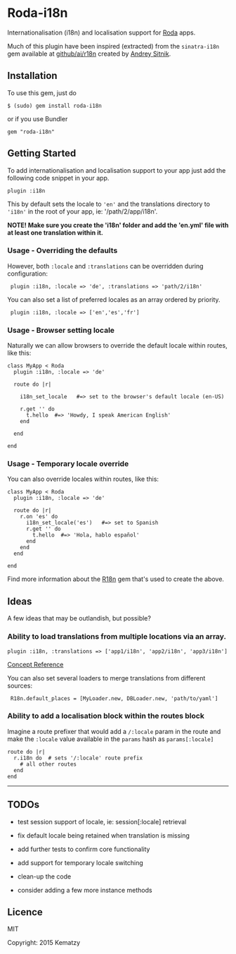 # Roda-i18n

Internationalisation (i18n) and localisation support for [Roda](http://roda.jeremyevans.net/) apps.

Much of this plugin have been inspired (extracted) from the `sinatra-i18n` gem available at [github/ai/r18n](http://github.com/ai/r18n) created by [Andrey Sitnik](http://github.com/ai).


## Installation

To use this gem, just do

    $ (sudo) gem install roda-i18n
    
or if you use Bundler

    gem "roda-i18n"


## Getting Started

To add internationalisation and localisation support to your app just add the following 
code snippet in your app.

    plugin :i18n

This by default sets the locale to `'en'` and the translations directory to `'i18n'` in 
the root of your app, ie: '/path/2/app/i18n'.

**NOTE! Make sure you create the 'i18n' folder and add the 'en.yml' file with at least one
translation within it.**


### Usage - Overriding the defaults

However, both `:locale` and `:translations` can be overridden during configuration:
   
     plugin :i18n, :locale => 'de', :translations => 'path/2/i18n'


You can also set a list of preferred locales as an array ordered by priority.

     plugin :i18n, :locale => ['en','es','fr']


### Usage - Browser setting locale

Naturally we can allow browsers to override the default locale within routes, like this:
  
    class MyApp < Roda
      plugin :i18n, :locale => 'de'
      
      route do |r|
        
        i18n_set_locale   #=> set to the browser's default locale (en-US)
        
        r.get '' do
          t.hello  #=> 'Howdy, I speak American English'
        end
        
      end
      
    end

### Usage - Temporary locale override

You can also override locales within routes, like this:
    
    class MyApp < Roda
      plugin :i18n, :locale => 'de'
      
      route do |r|
        r.on 'es' do
          i18n_set_locale('es')   #=> set to Spanish
          r.get '' do
            t.hello  #=> 'Hola, hablo español'
          end
        end
      end
      
    end
  
  
Find more information about the [R18n](https://github.com/ai/r18n/tree/master/r18n-core) 
gem that's used to create the above.



## Ideas

A few ideas that may be outlandish, but possible?


### Ability to load translations from multiple locations via an array.

    plugin :i18n, :translations => ['app1/i18n', 'app2/i18n', 'app3/i18n']
   
[Concept Reference](https://github.com/ai/r18n/tree/master/r18n-core#loaders)
   
You can also set several loaders to merge translations from different sources:
   
     R18n.default_places = [MyLoader.new, DBLoader.new, 'path/to/yaml']
   


### Ability to add a localisation block within the routes block

Imagine a route prefixer that would add a `/:locale` param in the route and make the
`:locale` value available in the `params` hash as `params[:locale]`

    route do |r|
      r.i18n do  # sets '/:locale' route prefix
        # all other routes 
      end
    end



----

## TODOs

* test session support of locale, ie:  session[:locale] retrieval

* fix default locale being retained when translation is missing

* add further tests to confirm core functionality

* add support for temporary locale switching

* clean-up the code

* consider adding a few more instance methods



## Licence

MIT 

Copyright: 2015 Kematzy 

